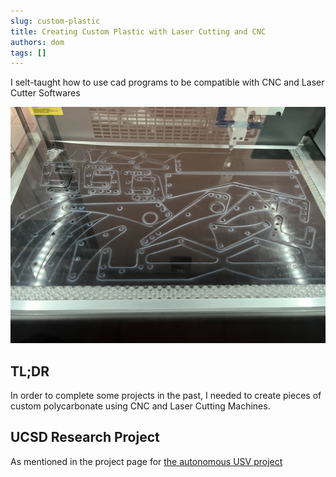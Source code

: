 ```yaml
---
slug: custom-plastic
title: Creating Custom Plastic with Laser Cutting and CNC
authors: dom
tags: []
---
```


I selt-taught how to use cad programs to be compatible with CNC and Laser Cutter Softwares

![plastic](./highstakesplrs.jpg)

<!-- truncate -->


## TL;DR

In order to complete some projects in the past, I needed to create pieces of custom polycarbonate using CNC and Laser Cutting Machines.


## UCSD Research Project

As mentioned in the project page for [the autonomous USV project]() 